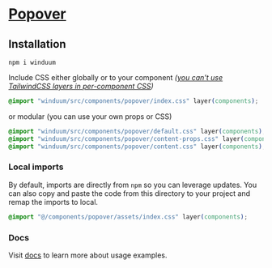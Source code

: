 # [Popover](https://winduum.dev/docs/components/popover.html)

## Installation
```shell
npm i winduum
```

Include CSS either globally or to your component _([you can't use TailwindCSS layers in per-component CSS](https://tailwindcss.com/docs/adding-custom-styles#layers-and-per-component-css))_

```css
@import "winduum/src/components/popover/index.css" layer(components);
```

or modular (you can use your own props or CSS)

```css
@import "winduum/src/components/popover/default.css" layer(components);
@import "winduum/src/components/popover/content-props.css" layer(components);
@import "winduum/src/components/popover/content.css" layer(components);
```


### Local imports
By default, imports are directly from `npm` so you can leverage updates.
You can also copy and paste the code from this directory to your project and remap the imports to local.

```css
@import "@/components/popover/assets/index.css" layer(components);
```

### Docs

Visit [docs](https://winduum.dev/docs/components/popover.html) to learn more about usage examples.
